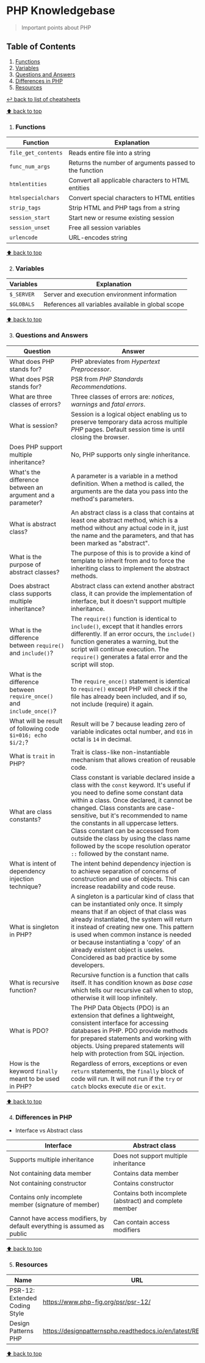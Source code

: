 # PHP Knowledgebase
> Important points about PHP

## Table of Contents

1. [Functions](#functions)
1. [Variables](#variables)
1. [Questions and Answers](#questions-and-answers)
1. [Differences in PHP](#differences-in-php)
1. [Resources](#resources)

[↩ back to list of cheatsheets](README.md#list-of-cheatsheets)

[⬆ back to top](#table-of-contents)

1. ### Functions

Function | Explanation
-------- | -----------
| `file_get_contents` | Reads entire file into a string
| `func_num_args` | Returns the number of arguments passed to the function
| `htmlentities` | Convert all applicable characters to HTML entities
| `htmlspecialchars` | Convert special characters to HTML entities
| `strip_tags` | Strip HTML and PHP tags from a string
| `session_start` | Start new or resume existing session
| `session_unset` | Free all session variables
| `urlencode` | URL-encodes string

[⬆ back to top](#table-of-contents)

2. ### Variables

Variables | Explanation
-------- | -----------
| `$_SERVER` | Server and execution environment information
| `$GLOBALS` | References all variables available in global scope

[⬆ back to top](#table-of-contents)

3. ### Questions and Answers

Question | Answer
-------- | --------
| What does PHP stands for? | PHP abreviates from *Hypertext Preprocessor*.
| What does PSR stands for? | PSR from *PHP Standards Recommendations*.
| What are three classes of errors? | Three classes of errors are: *notices*, *warnings* and *fatal errors*.
| What is session? | Session is a logical object enabling us to preserve temporary data across multiple *PHP* pages. Default session time is until closing the browser. 
| Does PHP support multiple inheritance? | No, PHP supports only single inheritance. 
| What's the difference between an argument and a parameter? | A parameter is a variable in a method definition. When a method is called, the arguments are the data you pass into the method's parameters.
| What is abstract class? | An abstract class is a class that contains at least one abstract method, which is a method without any actual code in it, just the name and the parameters, and that has been marked as "abstract".
| What is the purpose of abstract classes? | The purpose of this is to provide a kind of template to inherit from and to force the inheriting class to implement the abstract methods.
| Does abstract class supports multiple inheritance? | Abstract class can extend another abstract class, it can provide the implementation of interface, but it doesn't support multiple inheritance.
| What is the difference between `require()` and `include()`? | The `require()` function is identical to `include()`, except that it handles errors differently. If an error occurs, the `include()` function generates a warning, but the script will continue execution. The `require()` generates a fatal error and the script will stop. 
| What is the difference between `require_once()` and `include_once()`? | The `require_once()` statement is identical to `require()` except PHP will check if the file has already been included, and if so, not include (require) it again.
| What will be result of following code `$i=016; echo $i/2;`? | Result will be 7 because leading zero of variable indicates octal number, and `016` in octal is `14` in decimal.
| What is `trait` in PHP? | Trait is class-like non-instantiable mechanism that allows creation of reusable code.
| What are class constants? | Class constant is variable declared inside a class with the `const` keyword. It's useful if you need to define some constant data within a class. Once declared, it cannot be changed. Class constants are case-sensitive, but it's recommended to name the constants in all uppercase letters. Class constant can be accessed from outside the class by using the class name followed by the scope resolution operator `::` followed by the constant name. 
| What is intent of dependency injection technique? | The intent behind dependency injection is to achieve separation of concerns of construction and use of objects. This can increase readability and code reuse.
| What is singleton in PHP? | A singleton is a particular kind of class that can be instantiated only once. It simply means that if an object of that class was already instantiated, the system will return it instead of creating new one. This pattern is used when common instance is needed or because instantiating a 'copy' of an already existent object is useles. Concidered as bad practice by some developers. 
| What is recursive function? | Recursive function is a function that calls itself. It has condition known as *base case* which tells our recursive call when to stop, otherwise it will loop infinitely. 
| What is PDO? | The PHP Data Objects (PDO) is an extension that defines a lightweight, consistent interface for accessing databases in PHP. PDO provide methods for prepared statements and working with objects. Using prepared statements will help with protection from SQL injection.
| How is the keyword `finally` meant to be used in PHP? | Regardless of errors, exceptions or even `return` statements, the `finally` block of code will run. It will not run if the `try` or `catch` blocks execute `die` or `exit`.

[⬆ back to top](#table-of-contents)

4. ### Differences in PHP

* Interface vs Abstract class

Interface | Abstract class
-------------- | ---------
| Supports multiple inheritance | Does not support multiple inheritance
| Not containing data member | Contains data member
| Not containing constructor | Contains constructor
| Contains only incomplete member (signature of member) | Contains both incomplete (abstract) and complete member
| Cannot have access modifiers, by default everything is assumed as public | Can contain access modifiers

[⬆ back to top](#table-of-contents)

5. ### Resources

Name  | URL
------------- | -------------
PSR-12: Extended Coding Style  | https://www.php-fig.org/psr/psr-12/
Design Patterns PHP | https://designpatternsphp.readthedocs.io/en/latest/README.html

[⬆ back to top](#table-of-contents)
